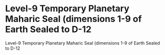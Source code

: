 # Level-9 Temporary Planetary Maharic Seal (dimensions 1-9 of Earth Sealed to D-12

Level-9 Temporary Planetary Maharic Seal (dimensions 1-9 of Earth Sealed to D-12